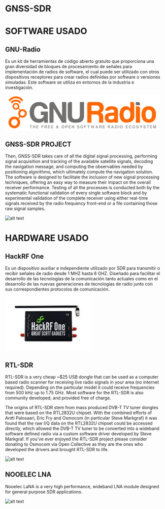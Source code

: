 # GNSS-SDR

# SOFTWARE USADO

## GNU-Radio
Es un kit de herramientas de código abierto gratuito que proporciona una gran diversidad de bloques de procesamiento de señales para implementación de radios de software, el cual puede ser utilizado con otros dispositivos receptores para crear radios definidas por software o versiones simuladas. Este software se utiliza en entornos de la industria e investigación.

![alt text](https://raw.githubusercontent.com/JhonKyG/GNSS-SDR/Document/Images/GNU-radio.png)

## GNSS-SDR PROJECT

Then, GNSS-SDR takes care of all the digital signal processing, performing signal acquisition and tracking of the available satellite signals, decoding the navigation message, and computing the observables needed by positioning algorithms, which ultimately compute the navigation solution. The software is designed to facilitate the inclusion of new signal processing techniques, offering an easy way to measure their impact on the overall receiver performance. Testing of all the processes is conducted both by the systematic functional validation of every single software block and by experimental validation of the complete receiver using either real-time signals received by the radio frequency front-end or a file containing those raw signal samples.

![alt text](https://repository-images.githubusercontent.com/18740094/9338ab00-a06f-11ea-8e2b-d236bf2327e7)

# HARDWARE USADO

## HackRF One

Es un dispositivo auxiliar e independiente utilizado por SDR para transmitir o recibir señales de radio desde 1 MHZ hasta 6 GHZ. Diseñado para facilitar el desarrollo de las tecnologías de la comunicación tanto actuales como en el desarrollo de las nuevas generaciones de tecnologías de radio junto con sus correspondientes protocolos de comunicación.

![alt text](https://raw.githubusercontent.com/JhonKyG/GNSS-SDR/Document/Images/HackRF_One.jpg)

## RTL-SDR

RTL-SDR is a very cheap ~$25 USB dongle that can be used as a computer based radio scanner for receiving live radio signals in your area (no internet required). Depending on the particular model it could receive frequencies from 500 kHz up to 1.75 GHz. Most software for the RTL-SDR is also community developed, and provided free of charge.

The origins of RTL-SDR stem from mass produced DVB-T TV tuner dongles that were based on the RTL2832U chipset. With the combined efforts of Antti Palosaari, Eric Fry and Osmocom (in particular Steve Markgraf) it was found that the raw I/Q data on the RTL2832U chipset could be accessed directly, which allowed the DVB-T TV tuner to be converted into a wideband software defined radio via a custom software driver developed by Steve Markgraf. If you've ever enjoyed the RTL-SDR project please consider donating to Osmocom via Open Collective as they are the ones who developed the drivers and brought RTL-SDR to life.

![alt text](https://www.passion-radio.com/2301-large_default/rtlsdr-tcxo.jpg)

## NOOELEC LNA

Nooelec LaNA is a very high performance, wideband LNA module designed for general purpose SDR applications.

![alt text](https://m.media-amazon.com/images/I/81cKXfCutBL._AC_SY355_.jpg)
